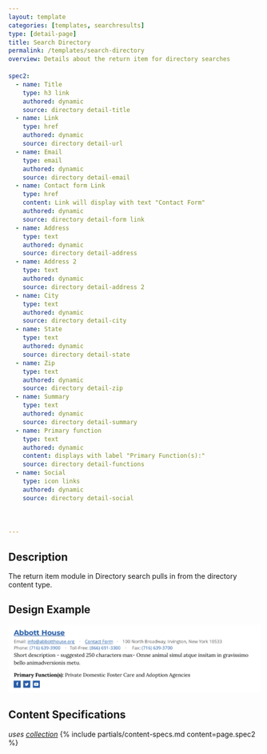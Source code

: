 ```yaml
---
layout: template
categories: [templates, searchresults]
type: [detail-page]
title: Search Directory
permalink: /templates/search-directory
overview: Details about the return item for directory searches

spec2:
  - name: Title
    type: h3 link
    authored: dynamic
    source: directory detail-title
  - name: Link
    type: href
    authored: dynamic
    source: directory detail-url
  - name: Email
    type: email
    authored: dynamic
    source: directory detail-email
  - name: Contact form Link
    type: href
    content: Link will display with text "Contact Form"
    authored: dynamic
    source: directory detail-form link
  - name: Address
    type: text
    authored: dynamic
    source: directory detail-address
  - name: Address 2
    type: text
    authored: dynamic
    source: directory detail-address 2
  - name: City
    type: text
    authored: dynamic
    source: directory detail-city
  - name: State
    type: text
    authored: dynamic
    source: directory detail-state
  - name: Zip
    type: text
    authored: dynamic
    source: directory detail-zip
  - name: Summary
    type: text
    authored: dynamic
    source: directory detail-summary
  - name: Primary function
    type: text
    authored: dynamic
    content: displays with label "Primary Function(s):"
    source: directory detail-functions
  - name: Social
    type: icon links
    authored: dynamic
    source: directory detail-social
  


---
```


## Description
The return item module in Directory search pulls in from the directory content type.


## Design Example
![design example for directory](/assets/icons/spec-images/directory-search.png)

## Content Specifications
_uses [collection](/patterns/collection)_
{% include partials/content-specs.md content=page.spec2 %}